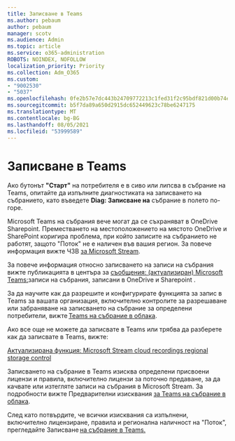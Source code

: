 ```yaml
---
title: Записване в Teams
ms.author: pebaum
author: pebaum
manager: scotv
ms.audience: Admin
ms.topic: article
ms.service: o365-administration
ROBOTS: NOINDEX, NOFOLLOW
localization_priority: Priority
ms.collection: Adm_O365
ms.custom:
- "9002530"
- "5037"
ms.openlocfilehash: 0fe2b57e7dc443b24709772213c1fed31f2c95bdf821d00b74e9d166dc223410
ms.sourcegitcommit: b5f7da89a650d2915dc652449623c78be6247175
ms.translationtype: MT
ms.contentlocale: bg-BG
ms.lasthandoff: 08/05/2021
ms.locfileid: "53999589"
---
```

# <a name="recording-in-teams"></a>Записване в Teams

Ако бутонът **"Старт"** на потребителя е в сиво или липсва в събрание на Teams, опитайте да изпълните диагностиката на записването на събранието, като въведете **Diag: Записване на** събрание в полето по-горе. 

Microsoft Teams на събрания вече могат да се съхраняват в OneDrive Sharepoint. Преместването на местоположението на мястото OneDrive и SharePoint коригира проблема, при който записите на събранието не работят, защото "Поток" не е наличен във вашия регион. За повече информация вижте ЧЗВ [за Microsoft Stream](/stream/faq#which-regions-does-microsoft-stream-host-my-data-in).

За повече информация относно записването на записи на събрания вижте публикацията в центъра за [съобщения: (актуализиран) Microsoft Teams:](https://portal.microsoft.com/Adminportal/Home?ref=MessageCenter&id=MC222640)записи на събрания, записани в OneDrive и Sharepoint .

За да научите как да разрешите и конфигурирате функцията за запис в Teams за вашата организация, включително контролите за разрешаване или забраняване на записването на събрание за определени потребители, вижте [Teams на събрание в облака](/microsoftteams/cloud-recording). 

Ако все още не можете да записвате в Teams или трябва да разберете как да записвате в Teams, вижте: 

[Актуализирана функция: Microsoft Stream cloud recordings regional storage control](https://admin.microsoft.com/AdminPortal/Home#/MessageCenter?id=MC214327)

Записването на събрание в Teams изисква определени присвоени лицензи и правила, включително лицензи за поточно предаване, за да качвате или изтегляте записи на събрания в Microsoft Stream. За подробности вижте Предварителни изисквания [за Teams на събрание в облака](/microsoftteams/cloud-recording#prerequisites-for-teams-cloud-meeting-recording).

След като потвърдите, че всички изисквания са изпълнени, включително лицензиране, правила и регионална наличност на "Поток", прегледайте Записване [на събрание в Teams.](https://support.office.com/article/34dfbe7f-b07d-4a27-b4c6-de62f1348c24) 